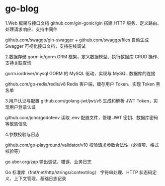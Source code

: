 # go-blog
1.Web 框架与接口文档
github.com/gin-gonic/gin
搭建 HTTP 服务、定义路由、处理请求响应、支持中间件

github.com/swaggo/gin-swagger + github.com/swaggo/files
自动生成 Swagger 可视化接口文档，支持在线调试

2.数据存储
gorm.io/gorm
ORM 框架，定义数据模型、执行数据库 CRUD 操作、支持关联查询

gorm.io/driver/mysql
GORM 的 MySQL 驱动，实现与 MySQL 数据库的连接

github.com/go-redis/redis/v8
Redis 客户端，缓存用户 Token、实现 Token 黑名单

3.用户认证与配置
github.com/golang-jwt/jwt/v5
生成和解析 JWT Token，实现用户登录认证

github.com/joho/godotenv
读取 .env 配置文件，管理 JWT 密钥、数据库密码等敏感信息

4.参数校验与日志

github.com/go-playground/validator/v10
校验请求参数合法性（必填项、格式校验等）

go.uber.org/zap
输出调试、错误、业务日志

Go 标准库（fmt/net/http/strings/context/log）
字符串处理、HTTP 状态码定义、上下文管理、基础日志记录
